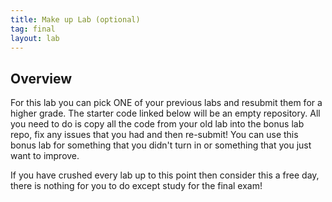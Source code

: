 ```yaml
---
title: Make up Lab (optional)
tag: final
layout: lab
---
```


## Overview

For this lab you can pick ONE of your previous labs and resubmit them for a higher grade. The
starter code linked below will be an empty repository. All you need to do is copy all the code from
your old lab into the bonus lab repo, fix any issues that you had and then re-submit! You can use
this bonus lab for something that you didn't turn in or something that you just want to improve.

If you have crushed every lab up to this point then consider this a free day, there is nothing for
you to do except study for the final exam!
